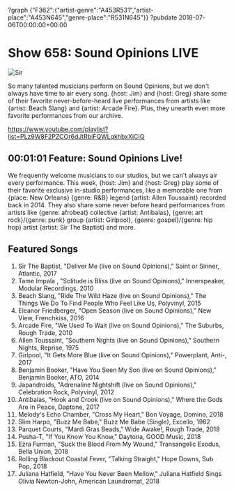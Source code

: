 ?graph {"F362":{"artist-genre":"A453R531","artist-place":"A453N645","genre-place":"R531N645"}}
?pubdate 2018-07-06T00:00:00+00:00

# Show 658: Sound Opinions LIVE

![Sir](https://sound-images.s3.amazonaws.com/images/2018/sir_the2.jpg)

So many talented musicians perform on Sound Opinions, but we don't always have time to air every song. {host: Jim} and {host: Greg} share some of their favorite never-before-heard live performances from artists like {artist: Beach Slang} and {artist: Arcade Fire}. Plus, they unearth even more favorite performances from our archive.

https://www.youtube.com/playlist?list=PLz9W8F2PZCOr6dJtRbiFQWLqkhbxXiCIQ

## 00:01:01 Feature: Sound Opinions Live!

We frequently welcome musicians to our studios, but we can't always air every performance. This week, {host: Jim} and {host: Greg} play some of their favorite exclusive in-studio performances, like a memorable one from {place: New Orleans} {genre: R&B} legend {artist: Allen Toussaint} recorded back in 2014. They also share some never before heard performances from artists like {genre: afrobeat} collective {artist: Antibalas}, {genre: art rock}/{genre: punk} group {artist: Girlpool}, {genre: gospel}/{genre: hip hop} artist {artist: Sir The Baptist} and more.

## Featured Songs
1. Sir The Baptist, "Deliver Me (live on Sound Opinions)," Saint or Sinner, Atlantic, 2017
1. Tame Impala , "Solitude is Bliss (live on Sound Opinions)," Innerspeaker, Modular Recordings, 2010
1. Beach Slang, "Ride The Wild Haze (live on Sound Opinions)," The Things We Do To Find People Who Feel Like Us, Polyvinyl, 2015
1. Eleanor Friedberger, "Open Season (live on Sound Opinions)," New View, Frenchkiss, 2016
1. Arcade Fire, "We Used To Wait (live on Sound Opinions)," The Suburbs, Rough Trade, 2010
1. Allen Toussaint, "Southern Nights (live on Sound Opinions)," Southern Nights, Reprise, 1975
1. Girlpool, "It Gets More Blue (live on Sound Opinions)," Powerplant, Anti-, 2017
1. Benjamin Booker, "Have You Seen My Son (live on Sound Opinions)," Benjamin Booker, ATO, 2014
1. Japandroids, "Adrenaline Nightshift (live on Sound Opinions)," Celebration Rock, Polyvinyl, 2012
1. Antibalas, "Hook and Crook (live on Sound Opinions)," Where the Gods Are in Peace, Daptone, 2017
1. Melody's Echo Chamber, "Cross My Heart," Bon Voyage, Domino, 2018
1. Slim Harpo, "Buzz Me Babe," Buzz Me Babe (Single), Excello, 1962
1. Parquet Courts, "Mardi Gras Beads," Wide Awake!, Rough Trade, 2018
1. Pusha-T, "If You Know You Know," Daytona, GOOD Music, 2018
1. Ezra Furman, "Suck the Blood From My Wound," Transangelic Exodus, Bella Union, 2018
1. Rolling Blackout Coastal Fever, "Talking Straight," Hope Downs, Sub Pop, 2018
1. Juliana Hatfield, "Have You Never Been Mellow," Juliana Hatfield Sings Olivia Newton-John, American Laundromat, 2018
